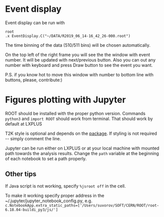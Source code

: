 # Event display
Event display can be run with
```
root
.x EventDisplay.C("~/DATA/R2019_06_14-16_42_26-000.root")
```
The time binning of the data (510/511 bins) will be chosen automatically.

On the top left of the right frame you will see the the window with event number. It will be updated with next/previous button. Also you can out any number with keyboard and press Draw button to see the event you want.

P.S. if you know hot to move this window with number to bottom line with buttons, please, contribute:)

# Figures plotting with Jupyter

ROOT should be installed with the proper python version. Commands `python3` and `import ROOT` should work from terminal. That should work by default at LXPLUS

T2K style is optional and depends on the [package](https://gitlab.com/suvorov21/t2kstyle_py). If styling is not required -- simply comment the line.

Jupyter can be run either on LXPLUS or at your local machine with mounted path towards the analysis results. Change the `path` variable at the beginning of each notebook to set a path properly.

## Other tips

If Java script is not working, specify `%jsroot off` in the cell.

To make it working specify proper address in the ~/.jupyter/jupyter_notebook_config.py, e.g.
`c.NotebookApp.extra_static_paths=['/Users/suvorov/SOFT/CERN/ROOT/root-6.18.04-buildi_py3/js/']`



